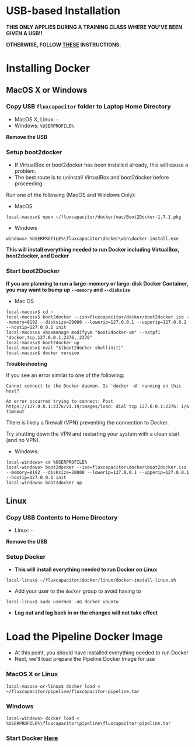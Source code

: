 # USB-based Installation
**THIS ONLY APPLIES DURING A TRAINING CLASS WHERE YOU'VE BEEN GIVEN A USB!!**

**OTHERWISE, FOLLOW [THESE](https://github.com/fluxcapacitor/pipeline/wiki/Setup-Docker) INSTRUCTIONS.**

# Installing Docker
## MacOS X or Windows 
### Copy USB `fluxcapacitor` folder to Laptop Home Directory 
* MacOS X, Linux:  `~`
* Windows:  `%USERPROFILE%`

**Remove the USB**

### Setup boot2docker
* If VirtualBox or boot2docker has been installed already, this will cause a problem.
* The best route is to uninstall VirtualBox and boot2docker before proceeding

Run one of the following (MacOS and Windows Only):
* MacOS
```
local-macosx$ open ~/fluxcapacitor/docker/mac/Boot2Docker-1.7.1.pkg
``` 
* Windows
```
windows> %USERPROFILE%\fluxcapacitor\docker\win\docker-install.exe
```

**This will install everything needed to run Docker including VirtualBox, boot2docker, and Docker**

### Start boot2Docker

**If you are planning to run a large-memory or large-disk Docker Container, you may want to bump up `--memory` and `--disksize`**

* Mac OS
```
local-macosx$ cd ~
local-macosx$ boot2docker --iso=fluxcapacitor/docker/boot2docker.iso --memory=8192 --disksize=20000 --lowerip=127.0.0.1 --upperip=127.0.0.1 --hostip=127.0.0.1 init
local-macosx$ vboxmanage modifyvm "boot2docker-vm" --natpf1 "docker,tcp,127.0.0.1,2376,,2376"
local-macosx$ boot2docker up
local-macosx$ eval "$(boot2docker shellinit)"
local-macosx$ docker version
```
**Troubleshooting**

If you see an error similar to one of the following:
```
Cannot connect to the Docker daemon. Is 'docker -d' running on this host?
```
```
An error occurred trying to connect: Post https://127.0.0.1:2376/v1.19/images/load: dial tcp 127.0.0.1:2376: i/o timeout
```
There is likely a firewall (VPN) preventing the connection to Docker.

Try shutting down the VPN and restarting your system with a clean start (and no VPN).

* Windows:
```
local-windows> cd %USERPROFILE%
local-windows> boot2docker --iso=fluxcapacitor\docker\boot2docker.iso --memory=8192 --disksize=20000 --lowerip=127.0.0.1 --upperip=127.0.0.1 --hostip=127.0.0.1 init
local-windows> boot2docker up
```

## Linux
### Copy USB Contents to Home Directory 
* Linux:  `~`

**Remove the USB**

### Setup Docker
* **This will install everything needed to run Docker on Linux**
```
local-linux$ ~/fluxcapacitor/docker/linux/docker-install-linux.sh
```
* Add your user to the `docker` group to avoid having to 
```
local-linux$ sudo usermod -aG docker ubuntu
```
* **Log out and log back in or the changes will not take effect**

# Load the Pipeline Docker Image 
* At this point, you should have installed everything needed to run Docker
* Next, we'll load prepare the Pipeline Docker Image for use

### MacOS X or Linux
```
local-macosx-or-linux$ docker load < ~/fluxcapacitor/pipeline/fluxcapacitor-pipeline.tar
``` 

### Windows 
```
local-windows> docker load < %USERPROFILE%\fluxcapacitor\pipeline\fluxcapacitor-pipeline.tar
``` 

### Start Docker [Here](https://github.com/fluxcapacitor/pipeline/wiki/Start-Docker)